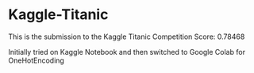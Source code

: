 # Kaggle-Titanic
This is the submission to the Kaggle Titanic Competition
Score: 0.78468

Initially tried on Kaggle Notebook and then switched to Google Colab for OneHotEncoding
